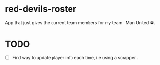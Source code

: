 # red-devils-roster
App that just gives the current team members for my team , Man United :soccer:.

# TODO

- [ ] Find way to update player info each time, i.e using  a scrapper .
